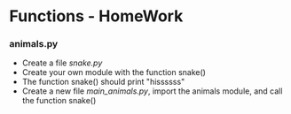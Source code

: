 # Functions - HomeWork

### animals.py

- Create a file *snake.py*
- Create your own module with the function snake()
- The function snake() should print "hissssss"
- Create a new file *main_animals.py*, import the animals module, and call the function snake()
